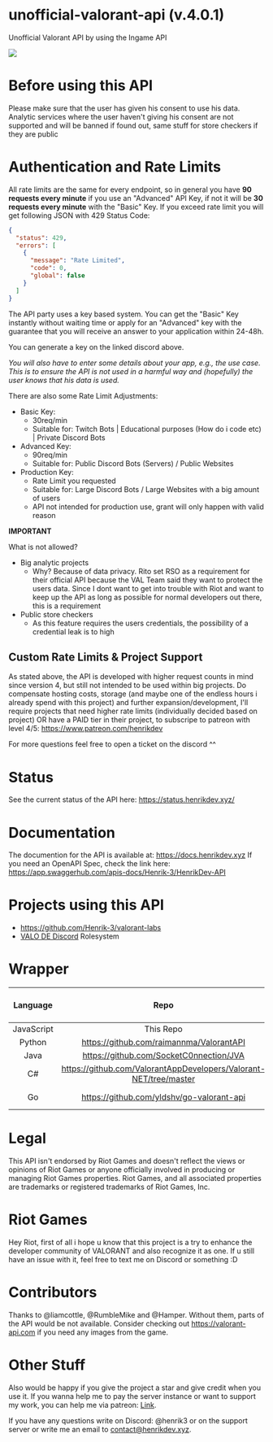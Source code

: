 # unofficial-valorant-api (v.4.0.1)
Unofficial Valorant API by using the Ingame API
<br>

<a href="https://discord.gg/X3GaVkX2YN" target="_blank"><img src="https://discordapp.com/api/guilds/704231681309278228/widget.png?style=banner2"/></a>

# Before using this API
Please make sure that the user has given his consent to use his data. Analytic services where the user haven't giving his consent are not supported and will be banned if found out, same stuff for store checkers if they are public

# Authentication and Rate Limits
All rate limits are the same for every endpoint, so in general you have **90 requests every minute** if you use an "Advanced" API Key, if not it will be **30 requests every minute** with the "Basic" Key.
If you exceed rate limit you will get following JSON with 429 Status Code:
```json
{
  "status": 429,
  "errors": [
    {
      "message": "Rate Limited",
      "code": 0,
      "global": false
    }
  ]
}
```
The API party uses a key based system.
You can get the "Basic" Key instantly without waiting time or apply for an "Advanced" key with the guarantee that you will receive an answer to your application within 24-48h. 

You can generate a key on the linked discord above. 

*You will also have to enter some details about your app, e.g., the use case. This is to ensure the API is not used in a harmful way and (hopefully) the user knows that his data is used.*

There are also some Rate Limit Adjustments:
- Basic Key: 
    - 30req/min
    - Suitable for: Twitch Bots | Educational purposes (How do i code etc) | Private Discord Bots
- Advanced Key:
    - 90req/min
    - Suitable for: Public Discord Bots (Servers) / Public Websites
- Production Key:
    - Rate Limit you requested
    - Suitable for: Large Discord Bots / Large Websites with a big amount of users
    - API not intended for production use, grant will only happen with valid reason
    
**IMPORTANT**

What is not allowed?
- Big analytic projects
    - Why? Because of data privacy. Rito set RSO as a requirement for their official API because the VAL Team said they want to protect the users data. Since I dont want to get into trouble with Riot and want to keep up the API as long as possible for normal developers out there, this is a requirement
- Public store checkers
    - As this feature requires the users credentials, the possibility of a credential leak is to high
 
## Custom Rate Limits & Project Support
As stated above, the API is developed with higher request counts in mind since version 4, but still not intended to be used within big projects.
Do compensate hosting costs, storage (and maybe one of the endless hours i already spend with this project) and further expansion/development, 
I'll require projects that need higher rate limits (individually decided based on project) OR have a PAID tier in their project,
to subscripe to patreon with level 4/5: https://www.patreon.com/henrikdev

For more questions feel free to open a ticket on the discord ^^

# Status
See the current status of the API here: https://status.henrikdev.xyz/

# Documentation
The documention for the API is available at: https://docs.henrikdev.xyz
If you need an OpenAPI Spec, check the link here: https://app.swaggerhub.com/apis-docs/Henrik-3/HenrikDev-API
  
# Projects using this API
- https://github.com/Henrik-3/valorant-labs
- [VALO DE Discord](https://discord.gg/valode) Rolesystem

# Wrapper
| Language | Repo | API Version | Up To Date? | Documentation (if available)
| :-: | :-: | :-: | :-: | :-: |
| JavaScript | This Repo | v2.3.0 | ❌ | - |
| Python | https://github.com/raimannma/ValorantAPI | v3.0.2 | ❌ | https://raimannma.github.io/ValorantAPI/ |
| Java | https://github.com/SocketC0nnection/JVA | v.2.6.2 | ❌ | - |
| C# | https://github.com/ValorantAppDevelopers/Valorant-NET/tree/master | v.1.6.2 | ❌ | - |
| Go | https://github.com/yldshv/go-valorant-api | v3.0.2 | ❌ | https://pkg.go.dev/github.com/yldshv/go-valorant-api#VAPI |

# Legal
This API isn't endorsed by Riot Games and doesn't reflect the views or opinions of Riot Games or anyone officially involved in producing or managing Riot Games properties. Riot Games, and all associated properties are trademarks or registered trademarks of Riot Games, Inc.

# Riot Games
Hey Riot, first of all i hope u know that this project is a try to enhance the developer community of VALORANT and also recognize it as one. If u still have an issue with it, feel free to text me on Discord or something :D

# Contributors
Thanks to @liamcottle, @RumbleMike and @Hamper. Without them, parts of the API would be not available.
Consider checking out https://valorant-api.com if you need any images from the game.

# Other Stuff
Also would be happy if you give the project a star and give credit when you use it. If you wanna help me to pay the server instance or want to support my work, you can help me via patreon: [Link](https://www.patreon.com/henrikdev).

If you have any questions write on Discord: @henrik3 or on the support server or write me an email to contact@henrikdev.xyz. 
